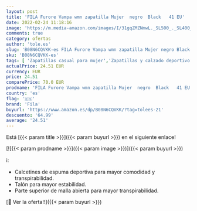 ```yaml
---
layout: post
title: 'FILA Furore Vampa wmn zapatilla Mujer  negro  Black   41 EU'
date: 2022-02-24 11:18:16
image: 'https://m.media-amazon.com/images/I/31gqZMZNmwL._SL500_._SL400_.jpg'
comments: true
category: ofertas
author: 'tole.es'
slug: 'B08N6CQVKK-es FILA Furore Vampa wmn zapatilla Mujer negro Black 41 EU'
sku: 'B08N6CQVKK-es'
tags: [ 'Zapatillas casual para mujer','Zapatillas y calzado deportivo para mujer','Zapatos','Zapatos para mujer','Zapatos y complementos','fila','zapatilla', ]
actualPrice: 24.51 EUR
currency: EUR
price: 24.51
comparePrice: 70.0 EUR
prodname: 'FILA Furore Vampa wmn zapatilla Mujer  negro  Black   41 EU'
country: 'es'
flag: '🇪🇸'
brand: 'Fila'
buyurl: 'https://www.amazon.es/dp/B08N6CQVKK/?tag=tolees-21'
descuento: '64.99'
average: '24.51'
---
```


Está [{{< param title >}}]({{< param buyurl >}}) en el siguiente enlace!

[![{{< param prodname >}}]({{< param image >}})]({{< param buyurl >}})

ℹ️:

- Calcetines de espuma deportiva para mayor comodidad y transpirabilidad.
- Talón para mayor estabilidad.
- Parte superior de malla abierta para mayor transpirabilidad.

[🛒 Ver la oferta!!]({{< param buyurl >}})
